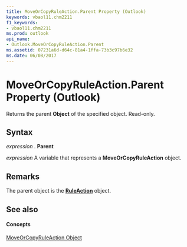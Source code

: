 ```yaml
---
title: MoveOrCopyRuleAction.Parent Property (Outlook)
keywords: vbaol11.chm2211
f1_keywords:
- vbaol11.chm2211
ms.prod: outlook
api_name:
- Outlook.MoveOrCopyRuleAction.Parent
ms.assetid: 07231a6d-d64c-81a4-1ffa-73b3c97b6e32
ms.date: 06/08/2017
---
```



# MoveOrCopyRuleAction.Parent Property (Outlook)

Returns the parent  **Object** of the specified object. Read-only.


## Syntax

 _expression_ . **Parent**

 _expression_ A variable that represents a **MoveOrCopyRuleAction** object.


## Remarks

The parent object is the  **[RuleAction](ruleaction-object-outlook.md)** object.


## See also


#### Concepts


[MoveOrCopyRuleAction Object](moveorcopyruleaction-object-outlook.md)

